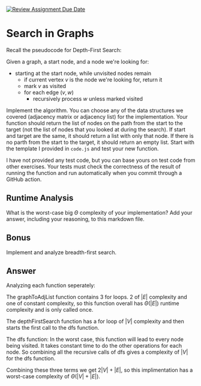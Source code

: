 [![Review Assignment Due Date](https://classroom.github.com/assets/deadline-readme-button-24ddc0f5d75046c5622901739e7c5dd533143b0c8e959d652212380cedb1ea36.svg)](https://classroom.github.com/a/M24O3lId)
# Search in Graphs

Recall the pseudocode for Depth-First Search:

Given a graph, a start node, and a node we're looking for:
- starting at the start node, while unvisited nodes remain
    - if current vertex $v$ is the node we're looking for, return it
    - mark $v$ as visited
    - for each edge $(v,w)$
        - recursively process $w$ unless marked visited

Implement the algorithm. You can choose any of the data structures we covered
(adjacency matrix or adjacency list) for the implementation. Your function
should return the list of nodes on the path from the start to the target (not
the list of nodes that you looked at during the search). If start and target are
the same, it should return a list with only that node. If there is no parth from
the start to the target, it should return an empty list. Start with the template
I provided in `code.js` and test your new function.

I have not provided any test code, but you can base yours on test code from
other exercises. Your tests must check the correctness of the result of running
the function and run automatically when you commit through a GitHub action.

## Runtime Analysis

What is the worst-case big $\Theta$ complexity of your implementation? Add your
answer, including your reasoning, to this markdown file.

## Bonus

Implement and analyze breadth-first search.


## Answer

Analyzing each function seperately:

The graphToAdjList function contains 3 for loops. 2 of $|E|$ complexity and one of constant complexity, so this function overall has $\Theta(|E|)$ runtime complexity and is only called once.

The depthFirstSearch function has a for loop of $|V|$ complexity and then starts the first call to the dfs function.

The dfs function: In the worst case, this function will lead to every node being visited. It takes constant time to do the other operations for each node. So combining all the recursive calls of dfs gives a complexity of $|V|$ for the dfs function.

Combining these three terms we get $2|V| + |E|$, so this implimentation has a worst-case complexity of $\Theta(|V|+|E|)$.

